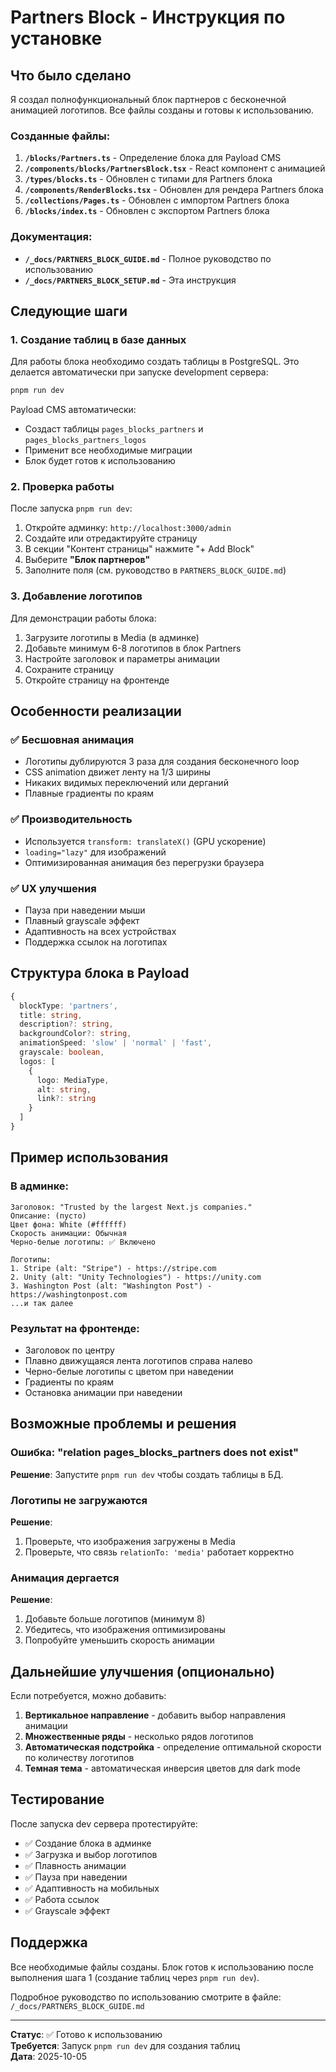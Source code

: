 # Partners Block - Инструкция по установке

## Что было сделано

Я создал полнофункциональный блок партнеров с бесконечной анимацией логотипов. Все файлы созданы и готовы к использованию.

### Созданные файлы:

1. **`/blocks/Partners.ts`** - Определение блока для Payload CMS
2. **`/components/blocks/PartnersBlock.tsx`** - React компонент с анимацией
3. **`/types/blocks.ts`** - Обновлен с типами для Partners блока
4. **`/components/RenderBlocks.tsx`** - Обновлен для рендера Partners блока
5. **`/collections/Pages.ts`** - Обновлен с импортом Partners блока
6. **`/blocks/index.ts`** - Обновлен с экспортом Partners блока

### Документация:

- **`/_docs/PARTNERS_BLOCK_GUIDE.md`** - Полное руководство по использованию
- **`/_docs/PARTNERS_BLOCK_SETUP.md`** - Эта инструкция

## Следующие шаги

### 1. Создание таблиц в базе данных

Для работы блока необходимо создать таблицы в PostgreSQL. Это делается автоматически при запуске development сервера:

```bash
pnpm run dev
```

Payload CMS автоматически:
- Создаст таблицы `pages_blocks_partners` и `pages_blocks_partners_logos`
- Применит все необходимые миграции
- Блок будет готов к использованию

### 2. Проверка работы

После запуска `pnpm run dev`:

1. Откройте админку: `http://localhost:3000/admin`
2. Создайте или отредактируйте страницу
3. В секции "Контент страницы" нажмите "+ Add Block"
4. Выберите **"Блок партнеров"**
5. Заполните поля (см. руководство в `PARTNERS_BLOCK_GUIDE.md`)

### 3. Добавление логотипов

Для демонстрации работы блока:

1. Загрузите логотипы в Media (в админке)
2. Добавьте минимум 6-8 логотипов в блок Partners
3. Настройте заголовок и параметры анимации
4. Сохраните страницу
5. Откройте страницу на фронтенде

## Особенности реализации

### ✅ Бесшовная анимация

- Логотипы дублируются 3 раза для создания бесконечного loop
- CSS animation движет ленту на 1/3 ширины
- Никаких видимых переключений или дерганий
- Плавные градиенты по краям

### ✅ Производительность

- Используется `transform: translateX()` (GPU ускорение)
- `loading="lazy"` для изображений
- Оптимизированная анимация без перегрузки браузера

### ✅ UX улучшения

- Пауза при наведении мыши
- Плавный grayscale эффект
- Адаптивность на всех устройствах
- Поддержка ссылок на логотипах

## Структура блока в Payload

```typescript
{
  blockType: 'partners',
  title: string,
  description?: string,
  backgroundColor?: string,
  animationSpeed: 'slow' | 'normal' | 'fast',
  grayscale: boolean,
  logos: [
    {
      logo: MediaType,
      alt: string,
      link?: string
    }
  ]
}
```

## Пример использования

### В админке:

```
Заголовок: "Trusted by the largest Next.js companies."
Описание: (пусто)
Цвет фона: White (#ffffff)
Скорость анимации: Обычная
Черно-белые логотипы: ✅ Включено

Логотипы:
1. Stripe (alt: "Stripe") - https://stripe.com
2. Unity (alt: "Unity Technologies") - https://unity.com
3. Washington Post (alt: "Washington Post") - https://washingtonpost.com
...и так далее
```

### Результат на фронтенде:

- Заголовок по центру
- Плавно движущаяся лента логотипов справа налево
- Черно-белые логотипы с цветом при наведении
- Градиенты по краям
- Остановка анимации при наведении

## Возможные проблемы и решения

### Ошибка: "relation pages_blocks_partners does not exist"

**Решение**: Запустите `pnpm run dev` чтобы создать таблицы в БД.

### Логотипы не загружаются

**Решение**: 
1. Проверьте, что изображения загружены в Media
2. Проверьте, что связь `relationTo: 'media'` работает корректно

### Анимация дергается

**Решение**: 
1. Добавьте больше логотипов (минимум 8)
2. Убедитесь, что изображения оптимизированы
3. Попробуйте уменьшить скорость анимации

## Дальнейшие улучшения (опционально)

Если потребуется, можно добавить:

1. **Вертикальное направление** - добавить выбор направления анимации
2. **Множественные ряды** - несколько рядов логотипов
3. **Автоматическая подстройка** - определение оптимальной скорости по количеству логотипов
4. **Темная тема** - автоматическая инверсия цветов для dark mode

## Тестирование

После запуска dev сервера протестируйте:

- ✅ Создание блока в админке
- ✅ Загрузка и выбор логотипов
- ✅ Плавность анимации
- ✅ Пауза при наведении
- ✅ Адаптивность на мобильных
- ✅ Работа ссылок
- ✅ Grayscale эффект

## Поддержка

Все необходимые файлы созданы. Блок готов к использованию после выполнения шага 1 (создание таблиц через `pnpm run dev`).

Подробное руководство по использованию смотрите в файле: `/_docs/PARTNERS_BLOCK_GUIDE.md`

---

**Статус**: ✅ Готово к использованию  
**Требуется**: Запуск `pnpm run dev` для создания таблиц  
**Дата**: 2025-10-05

